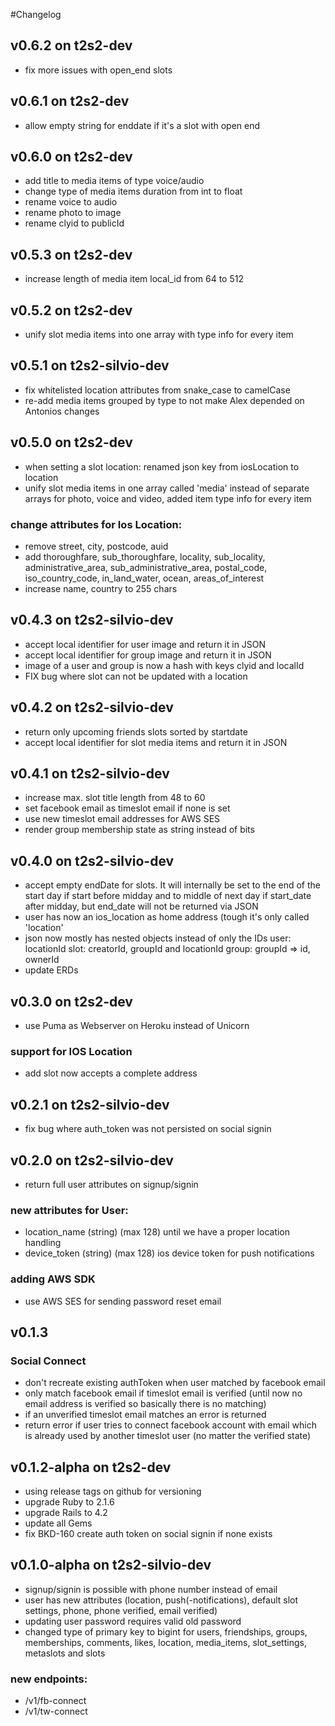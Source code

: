 #Changelog

## v0.6.2 on t2s2-dev
- fix more issues with open_end slots


## v0.6.1 on t2s2-dev
- allow empty string for enddate if it's a slot with open end


## v0.6.0 on t2s2-dev
- add title to media items of type voice/audio
- change type of media items duration from int to float
- rename voice to audio
- rename photo to image
- rename clyid to publicId


## v0.5.3 on t2s2-dev
- increase length of media item local_id from 64 to 512


## v0.5.2 on t2s2-dev
- unify slot media items into one array with type info for every item


## v0.5.1 on t2s2-silvio-dev
- fix whitelisted location attributes from snake_case to camelCase
- re-add media items grouped by type to not make Alex depended on Antonios changes


## v0.5.0 on t2s2-dev
- when setting a slot location: renamed json key from iosLocation to location
- unify slot media items in one array called 'media' instead of separate arrays
  for photo, voice and video, added item type info for every item

### change attributes for Ios Location:
- remove street, city, postcode, auid
- add thoroughfare, sub_thoroughfare, locality, sub_locality, administrative_area,
  sub_administrative_area, postal_code, iso_country_code, in_land_water, ocean,
  areas_of_interest
- increase name, country to 255 chars


## v0.4.3 on t2s2-silvio-dev
- accept local identifier for user image and return it in JSON
- accept local identifier for group image and return it in JSON
- image of a user and group is now a hash with keys clyid and localId
- FIX bug where slot can not be updated with a location


## v0.4.2 on t2s2-silvio-dev
- return only upcoming friends slots sorted by startdate
- accept local identifier for slot media items and return it in JSON


## v0.4.1 on t2s2-silvio-dev
- increase max. slot title length from 48 to 60
- set facebook email as timeslot email if none is set
- use new timeslot email addresses for AWS SES
- render group membership state as string instead of bits


## v0.4.0 on t2s2-silvio-dev
- accept empty endDate for slots. It will internally be set to the end of the
start day if start before midday and to middle of next day if start_date after
midday, but end_date will not be returned via JSON
- user has now an ios_location as home address (tough it's only called 'location'
- json now mostly has nested objects instead of only the IDs
user: locationId
slot: creatorId, groupId and locationId
group: groupId => id, ownerId
- update ERDs


## v0.3.0 on t2s2-dev
- use Puma as Webserver on Heroku instead of Unicorn

### support for IOS Location
- add slot now accepts a complete address


## v0.2.1 on t2s2-silvio-dev
- fix bug where auth_token was not persisted on social signin


## v0.2.0 on t2s2-silvio-dev
- return full user attributes on signup/signin

### new attributes for User:
- location_name (string) (max 128) until we have a proper location handling
- device_token (string) (max 128) ios device token for push notifications

### adding AWS SDK
- use AWS SES for sending password reset email


## v0.1.3
### Social Connect
- don't recreate existing authToken when user matched by facebook email
- only match facebook email if timeslot email is verified (until now no email
address is verified so basically there is no matching)
- if an unverified timeslot email matches an error is returned
- return error if user tries to connect facebook account with email which is
already used by another timeslot user (no matter the verified state)


## v0.1.2-alpha on t2s2-dev
- using release tags on github for versioning
- upgrade Ruby to 2.1.6
- upgrade Rails to 4.2
- update all Gems
- fix BKD-160 create auth token on social signin if none exists


## v0.1.0-alpha on t2s2-silvio-dev
- signup/signin is possible with phone number instead of email
- user has new attributes (location, push(-notifications), default slot settings,
phone, phone verified, email verified)
- updating user password requires valid old password
- changed type of primary key to bigint for users, friendships, groups,
memberships, comments, likes, location, media_items, slot_settings,  metaslots
and slots

### new endpoints:
- /v1/fb-connect
- /v1/tw-connect
